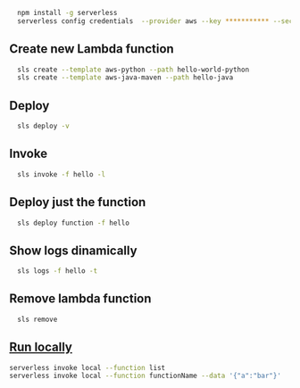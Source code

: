 
```bash
  npm install -g serverless
  serverless config credentials  --provider aws --key *********** --secret *********** --profile serverless-admin
```
Create new Lambda function
--------------------------
```bash
  sls create --template aws-python --path hello-world-python
  sls create --template aws-java-maven --path hello-java
```

Deploy
------
```bash
  sls deploy -v
```  

Invoke
------
```bash
  sls invoke -f hello -l
```  

Deploy just the function
------------------------
```bash
  sls deploy function -f hello
```  

Show logs dinamically
---------------------
```bash
  sls logs -f hello -t
```

Remove lambda function
----------------------
```bash
  sls remove
```

[Run locally](https://serverless.com/framework/docs/providers/aws/cli-reference/invoke-local/)
-----------
```bash
serverless invoke local --function list
serverless invoke local --function functionName --data '{"a":"bar"}'
```

